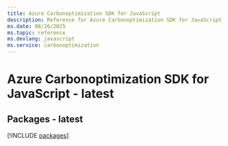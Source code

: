 ```yaml
---
title: Azure Carbonoptimization SDK for JavaScript
description: Reference for Azure Carbonoptimization SDK for JavaScript
ms.date: 08/26/2025
ms.topic: reference
ms.devlang: javascript
ms.service: carbonoptimization
---
```

# Azure Carbonoptimization SDK for JavaScript - latest
## Packages - latest
[!INCLUDE [packages](carbonoptimization-index.md)]